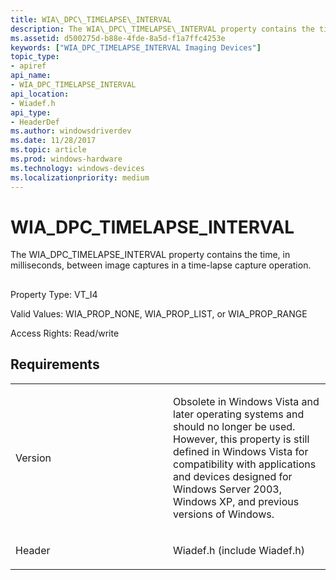 ```yaml
---
title: WIA\_DPC\_TIMELAPSE\_INTERVAL
description: The WIA\_DPC\_TIMELAPSE\_INTERVAL property contains the time, in milliseconds, between image captures in a time-lapse capture operation.
ms.assetid: d500275d-b88e-4fde-8a5d-f1a7ffc4253e
keywords: ["WIA_DPC_TIMELAPSE_INTERVAL Imaging Devices"]
topic_type:
- apiref
api_name:
- WIA_DPC_TIMELAPSE_INTERVAL
api_location:
- Wiadef.h
api_type:
- HeaderDef
ms.author: windowsdriverdev
ms.date: 11/28/2017
ms.topic: article
ms.prod: windows-hardware
ms.technology: windows-devices
ms.localizationpriority: medium
---
```


# WIA\_DPC\_TIMELAPSE\_INTERVAL


The WIA\_DPC\_TIMELAPSE\_INTERVAL property contains the time, in milliseconds, between image captures in a time-lapse capture operation.

## <span id="ddk_wia_dpc_timelapse_interval_si"></span><span id="DDK_WIA_DPC_TIMELAPSE_INTERVAL_SI"></span>


Property Type: VT\_I4

Valid Values: WIA\_PROP\_NONE, WIA\_PROP\_LIST, or WIA\_PROP\_RANGE

Access Rights: Read/write

Requirements
------------

<table>
<colgroup>
<col width="50%" />
<col width="50%" />
</colgroup>
<tbody>
<tr class="odd">
<td><p>Version</p></td>
<td><p>Obsolete in Windows Vista and later operating systems and should no longer be used. However, this property is still defined in Windows Vista for compatibility with applications and devices designed for Windows Server 2003, Windows XP, and previous versions of Windows.</p></td>
</tr>
<tr class="even">
<td><p>Header</p></td>
<td>Wiadef.h (include Wiadef.h)</td>
</tr>
</tbody>
</table>

 

 





